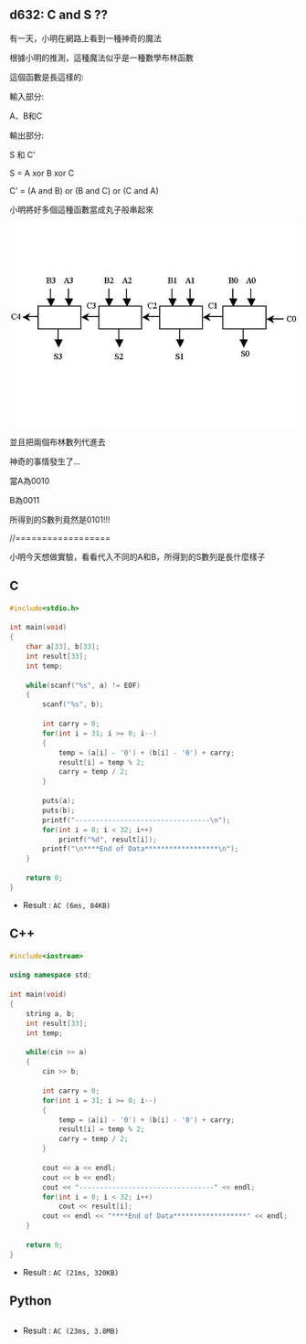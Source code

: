 ## d632: C and S ??
有一天，小明在網路上看到一種神奇的魔法

根據小明的推測，這種魔法似乎是一種數學布林函數

這個函數是長這樣的:

輸入部分:

 A、B和C

輸出部分:

S 和 C'

S =  A xor B xor C

C' = (A and B) or (B and C) or (C and A)

小明將好多個這種函數當成丸子般串起來

![d632](https://github.com/Offliners/ZeroJugde-writeup/blob/master/%E5%8E%9F%E5%89%B5%E4%B8%8D%E5%88%86%E9%A1%9E%E9%A1%8C%E5%BA%AB/Contents/d632/d632.png)

並且把兩個布林數列代進去

神奇的事情發生了...

當A為0010

   B為0011

所得到的S數列竟然是0101!!!

//==================

小明今天想做實驗，看看代入不同的A和B，所得到的S數列是長什麼樣子

## C
```C
#include<stdio.h>

int main(void)
{
	char a[33], b[33];
	int result[33];
	int temp;
	
	while(scanf("%s", a) != EOF)
	{
		scanf("%s", b);
		
		int carry = 0;
		for(int i = 31; i >= 0; i--)
		{
			temp = (a[i] - '0') + (b[i] - '0') + carry;
			result[i] = temp % 2;
			carry = temp / 2;
		}
		
		puts(a);
		puts(b);
		printf("---------------------------------\n");
		for(int i = 0; i < 32; i++)
			printf("%d", result[i]);
		printf("\n****End of Data******************\n");
	}
	
	return 0;
}
```
 * Result : `AC (6ms, 84KB)`

## C++
```C++
#include<iostream>

using namespace std;

int main(void)
{
	string a, b;
	int result[33];
	int temp;
	
	while(cin >> a)
	{
		cin >> b;
		
		int carry = 0;
		for(int i = 31; i >= 0; i--)
		{
			temp = (a[i] - '0') + (b[i] - '0') + carry;
			result[i] = temp % 2;
			carry = temp / 2;
		}
		
		cout << a << endl;
		cout << b << endl;
		cout << "---------------------------------" << endl;
		for(int i = 0; i < 32; i++)
			cout << result[i];
		cout << endl << "****End of Data******************" << endl;
	}
	
	return 0;
}
```
 * Result : `AC (21ms, 320KB)`

## Python
```python

```
 * Result : `AC (23ms, 3.8MB)`
